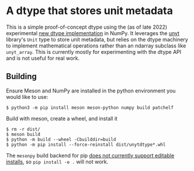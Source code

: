 # A dtype that stores unit metadata

This is a simple proof-of-concept dtype using the (as of late 2022) experimental
[new dtype
implementation](https://numpy.org/neps/nep-0041-improved-dtype-support.html) in
NumPy. It leverages the [unyt](https://unyt.readthedocs.org) library's `Unit`
type to store unit metadata, but relies on the dtype machinery to implement
mathematical operations rather than an ndarray subclass like `unyt_array`. This
is currently mostly for experimenting with the dtype API and is not useful for
real work.

## Building

Ensure Meson and NumPy are installed in the python environment you would like to use:

```
$ python3 -m pip install meson meson-python numpy build patchelf
```

Build with meson, create a wheel, and install it

```
$ rm -r dist/
$ meson build
$ python -m build --wheel -Cbuilddir=build
$ python -m pip install --force-reinstall dist/unytdtype*.whl
```

The `mesonpy` build backend for pip [does not currently support editable
installs](https://github.com/mesonbuild/meson-python/issues/47), so `pip install
-e .` will not work.
